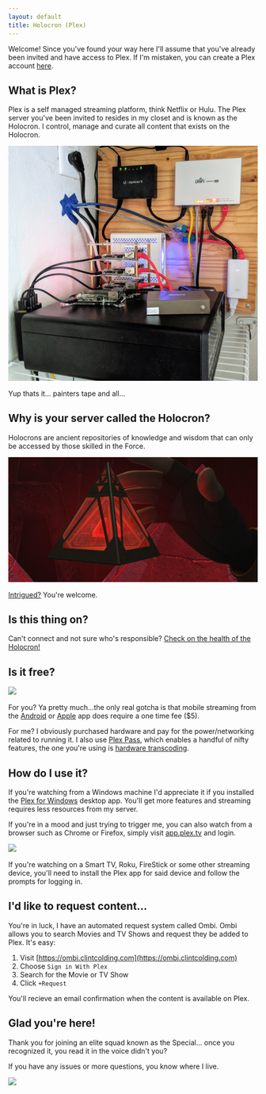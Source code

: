 ```yaml
---
layout: default
title: Holocron (Plex)
---
```


Welcome! Since you've found your way here I'll assume that you've already been invited and have access to Plex. If I'm mistaken, you can create a Plex account [here](https://plex.tv).

## What is Plex?

Plex is a self managed streaming platform, think Netflix or Hulu. The Plex server you've been invited to resides in my closet and is known as the Holocron. I control, manage and curate all content that exists on the Holocron.

![](/imgs/serverpic.jpg)

Yup thats it... painters tape and all...

## Why is your server called the Holocron?

Holocrons are ancient repositories of knowledge and wisdom that can only be accessed by those skilled in the Force.

![](/imgs/sith-holocron.jpeg)

[Intrigued?](https://starwars.fandom.com/wiki/Holocron) You're welcome.

## Is this thing on?

Can't connect and not sure who's responsible? [Check on the health of the Holocron!](/status)

## Is it free?
![](https://media.giphy.com/media/3orif1QvHz8cjSHq3S/source.gif)

For you? Ya pretty much...the only real gotcha is that mobile streaming from the [Android](https://play.google.com/store/apps/details?id=com.plexapp.android&hl=en_US) or [Apple](https://apps.apple.com/us/app/plex/id383457673) app does require a one time fee ($5).

For me? I obviously purchased hardware and pay for the power/networking related to running it. I also use [Plex Pass](https://www.plex.tv/plex-pass/), which enables a handful of nifty features, the one you're using is [hardware transcoding](https://support.plex.tv/articles/115002178853-using-hardware-accelerated-streaming/).

## How do I use it?

If you're watching from a Windows machine I'd appreciate it if you installed the [Plex for Windows](https://www.plex.tv/media-server-downloads/#plex-app) desktop app. You'll get more features and streaming requires less resources from my server.

If you're in a mood and just trying to trigger me, you can also watch from a browser such as Chrome or Firefox, simply visit [app.plex.tv](https://app.plex.tv) and login.

![](https://media.giphy.com/media/l3Ucl5pIqSaGa82T6/source.gif)

If you're watching on a Smart TV, Roku, FireStick or some other streaming device, you'll need to install the Plex app for said device and follow the prompts for logging in.

## I'd like to request content...

You're in luck, I have an automated request system called Ombi. Ombi allows you to search Movies and TV Shows and request they be added to Plex. It's easy:

1. Visit [https://ombi.clintcolding.com](https://ombi.clintcolding.com)
2. Choose `Sign in With Plex` 
3. Search for the Movie or TV Show 
4. Click `+Request`

You'll recieve an email confirmation when the content is available on Plex.

## Glad you're here!

Thank you for joining an elite squad known as the Special... once you recognized it, you read it in the voice didn't you?

If you have any issues or more questions, you know where I live.

![](https://media.giphy.com/media/sBj2bJ0JQLtZu/source.gif)